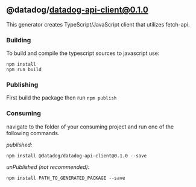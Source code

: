 ## @datadog/datadog-api-client@0.1.0

This generator creates TypeScript/JavaScript client that utilizes fetch-api.

### Building

To build and compile the typescript sources to javascript use:
```
npm install
npm run build
```

### Publishing

First build the package then run ```npm publish```

### Consuming

navigate to the folder of your consuming project and run one of the following commands.

_published:_

```
npm install @datadog/datadog-api-client@0.1.0 --save
```

_unPublished (not recommended):_

```
npm install PATH_TO_GENERATED_PACKAGE --save
